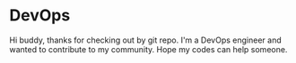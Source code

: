 # DevOps 
Hi buddy, thanks for checking out by git repo. 
I'm a DevOps engineer and wanted to contribute to my community. Hope my codes can help someone. 
